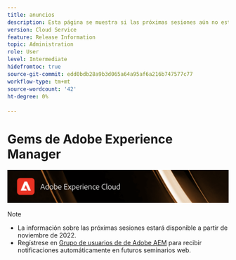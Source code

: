 ```yaml
---
title: anuncios
description: Esta página se muestra si las próximas sesiones aún no están definidas.
version: Cloud Service
feature: Release Information
topic: Administration
role: User
level: Intermediate
hidefromtoc: true
source-git-commit: edd0bdb28a9b3d065a64a95af6a216b747577c77
workflow-type: tm+mt
source-wordcount: '42'
ht-degree: 0%

---
```


# Gems de Adobe Experience Manager

![](assets/ADX_Gems.png)

>[!NOTE]
>
>* La información sobre las próximas sesiones estará disponible a partir de noviembre de 2022.
>* Regístrese en [Grupo de usuarios de de Adobe AEM](https://aem-augs.adobe.com/) para recibir notificaciones automáticamente en futuros seminarios web.

